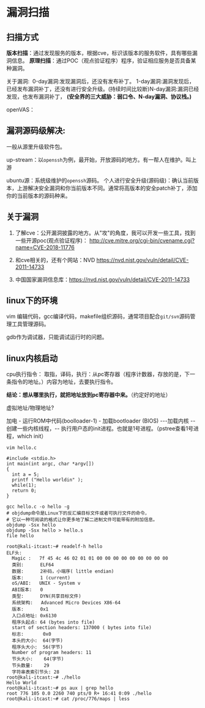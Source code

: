# 漏洞扫描

## 扫描方式
**版本扫描**：通过发现服务的版本，根据cve，标识该版本的服务软件，具有哪些漏洞信息。
**原理扫描**：通过POC（观点验证程序）程序，验证相应服务是否具备某种漏洞。

关于漏洞:
​    0-day漏洞:发现漏洞后，还没有发布补丁。
​    1-day漏洞:漏洞发现后，已经发布漏洞补丁，还没有进行安全升级。(持续时间比较断)
​    N-day漏洞:漏洞已经发现，也发布漏洞补丁，
**(安全界的三大威胁：弱口令、N-day漏洞、协议栈。)**



openVAS：



## 漏洞源码级解决:

一般从源里升级软件包。

up-stream：以`openssh`为例，最开始，开放源码的地方。有一帮人在维护。叫上游

ubuntu源：系统级维护的`openssh`源码。
个人进行安全升级(源码级)：确认当前版本，上游解决安全漏洞和你当前版本不同。通常将高版本的安全patch补丁，添加你的当前版本的源码种来。



## 关于漏洞

1. 了解cve：公开漏洞披露的地方。从"攻"的角度，我可以开发一些工具，找到一些开源poc(观点验证程序)： http://cve.mitre.org/cgi-bin/cvename.cgi?name=CVE-2018-11776

2. 和cve相关的，还有个网站：NVD https://nvd.nist.gov/vuln/detail/CVE-2011-14733
3. 中国国家漏洞信息库：https://nvd.nist.gov/vuln/detail/CVE-2011-14733



## linux下的环境

vim 编辑代码，gcc编译代码，makefile组织源码，通常项目配合`git/svn`源码管理工具管理源码。

gdb作为调试器，只能调试运行时的问题。



## linux内核启动

cpu执行指令：
取指，译码，执行：从pc寄存器（程序计数器，存放的是，下一条指令的地址。）内容为地址，去要执行指令。



**结论：想从哪里执行，就把地址放到pc寄存器中来。**（约定好的地址）



虚拟地址/物理地址?

加电 - 运行ROM中代码(boolloader-1) - 加载bootloader (BIOS) ---加载内核 -- 创建一些内核线程，-- 执行用户态的init进程。也就是1号进程。（pstree查看1号进程，which init）



```shell
vim hello.c

#include <stdio.h>
int main(int argc, char *argv[])
{
  int a = 5;
  printf ("Hello worldin" );
  while(1);
  return 0;
}

gcc hello.c -o hello -g
# objdump命令是Linux下的反汇编目标文件或者可执行文件的命令，
# 它以一种可阅读的格式让你更多地了解二进制文件可能带有的附加信息。
objdump -Ssx hello
objdump -Ssx hello > hello.s
file hello
```



```shell
root@kali-itcast:~# readelf-h hello
ELF头:
  Magic :   7f 45 4c 46 02 01 01 00 00 00 00 00 00 00 00 00
  类别:      ELF64
  数据:      2补码，小端序( little endian)
  版本:      1 (current)
  oS/ABI:   UNIX - System v
  ABI版本:   0
  类型:      DYN(共享目标文件)
  系统架构:   Advanced Micro Devices X86-64
  版本:      0x1
  入口点地址: 0x6130
  程序头起点∶ 64 (bytes into file)
  start of section headers: 137000 ( bytes into file)
  标志:       0x0
  本头的大小:  64(字节)
  程序头大小:  56(字节)
  Number of program headers: 11
  节头大小:    64(字节)
  节头数量∶    29
  字符串表索引节头: 28
root@kali-itcast:~# ./hello
Hello World
root@kali-itcast:~# ps aux | grep hello
root 776 105 0.0 2260 740 pts/0 R+ 16:41 0:09 ./hello
root@kali-itcast:~# cat /proc/776/maps | less
```


